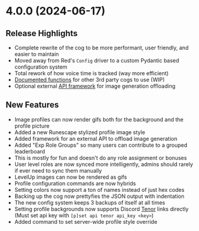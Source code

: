 # 4.0.0 (2024-06-17)

## Release Highlights

- Complete rewrite of the cog to be more performant, user friendly, and easier to maintain
- Moved away from Red's `Config` driver to a custom Pydantic based configuration system
- Total rework of how voice time is tracked (way more efficient)
- [Documented functions](https://github.com/vertyco/vrt-cogs/tree/main/levelup/shared) for other 3rd party cogs to use (WIP)
- Optional external [API framework](https://github.com/vertyco/vrt-cogs/blob/main/levelup/generator/README.md) for image generation offloading

## New Features

- Image profiles can now render gifs both for the background and the profile picture
- Added a new Runescape stylized profile image style
- Added framework for an external API to offload image generation
- Added "Exp Role Groups" so many users can contribute to a grouped leaderboard
- This is mostly for fun and doesn't do any role assignment or bonuses
- User level roles are now synced more intelligently, admins should rarely if ever need to sync them manually
- LevelUp images can now be rendered as gifs
- Profile configuration commands are now hybrids
- Setting colors now support a ton of names instead of just hex codes
- Backing up the cog now prettyfies the JSON output with indentation
- The new config system keeps 3 backups of itself at all times
- Setting profile backgrounds now supports Discord [Tenor](https://developers.google.com/tenor/guides/quickstart) links directly (Must set api key with `[p]set api tenor api_key <key>`)
- Added command to set server-wide profile style override
